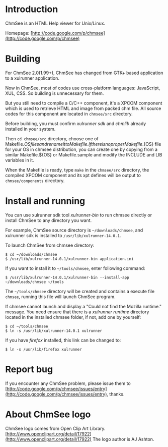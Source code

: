 Introduction
============

ChmSee is an HTML Help viewer for Unix/Linux.

Homepage: [http://code.google.com/p/chmsee](http://code.google.com/p/chmsee)

Building
========

For ChmSee 2.0(1.99+), ChmSee has changed from GTK+ based application
to a xulrunner application.

Now in ChmSee, most of codes use cross-platform languages: JavaScript,
XUL, CSS. So building is unnecessary for them.

But you still need to compile a C/C++ component, it's a XPCOM
component which is used to retrieve HTML and image from packed chm
file. All source codes for this component are located in `chmsee/src`
directory.

Before building, you must confirm *xulrunner sdk* and *chmlib* already
installed in your system.

Then `cd chmsee/src` directory, choose one of Makefile.${OS} files and
rename it to Makefile. If there is no proper Makefile.${OS} file for
your OS in chmsee distribution, you can create one by copying from a
similar Makefile.${OS} or Makefile.sample and modify the INCLUDE and
LIB variables in it.

When the Makefile is ready, type `make` in the `chmsee/src` directory,
the compiled XPCOM component and its xpt defines will be output to
`chmsee/components` directory.

Install and running
===================

You can use xulrunner sdk tool *xulrunner-bin* to run chmsee directly
or install ChmSee to any directory you want.

For example, ChmSee source directory is `~/downloads/chmsee`, and
xulrunner sdk is installed to `/usr/lib/xulrunner-14.0.1`.

To launch ChmSee from chmsee directory:

    $ cd ~/downloads/chmsee
    $ /usr/lib/xulrunner-14.0.1/xulrunner-bin application.ini

If you want to install it to `~/tools/chmsee`, enter following command:

    $ /usr/lib/xulrunner-14.0.1/xulrunner-bin --install-app ~/downloads/chmsee ~/tools

The `~/tools/chmsee` directory will be created and contains a execute
file `chmsee`, running this file will launch ChmSee program.

If chmsee cannot launch and display a "Could not find the Mozilla
runtime." message. You need ensure that there is a *xulrunner runtime*
directory located in the installed chmsee folder, if not, add one by
yourself:

    $ cd ~/tools/chmsee
    $ ln -s /usr/lib/xulrunner-14.0.1 xulrunner

If you have *firefox* installed, this link can be changed to:

    $ ln -s /usr/lib/firefox xulrunner


Report bug
==========

If you encounter any ChmSee problem, please issue them to
[http://code.google.com/p/chmsee/issues/entry](http://code.google.com/p/chmsee/issues/entry),
thanks.

About ChmSee logo
=================

ChmSee logo comes from Open Clip Art Library.
[http://www.openclipart.org/detail/17922](http://www.openclipart.org/detail/17922)
The logo author is AJ Ashton.
